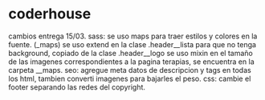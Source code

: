 # coderhouse

cambios entrega 15/03. 
sass:
se uso maps para traer estilos y colores en la fuente. (_maps)
se uso extend en la clase .header__lista para que no tenga background, copiado de la clase .header__logo
se uso mixin en el tamaño de las imagenes correspondientes a la pagina terapias, se encuentra en la carpeta __maps.
seo:
agregue meta datos de descripcion y tags en todas los html, tambien converti imagenes para bajarles el peso.
css: cambie el footer separando las redes del copyright.